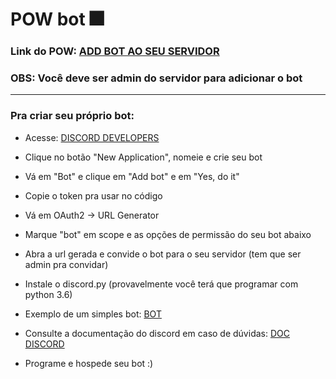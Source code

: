 # POW bot :fireworks:

 ### Link do POW: [ADD BOT AO SEU SERVIDOR](https://discord.com/api/oauth2/authorize?client_id=952632808952725574&permissions=2048&scope=bot "ADD BOT AO SEU SERVIDOR")
 ### OBS: Você deve ser admin do servidor para adicionar o bot

 - - - -

 ### Pra criar seu próprio bot:

* Acesse: [DISCORD DEVELOPERS](https://discord.com/developers/applications "DISCORD DEVELOPERS")

* Clique no botão "New Application", nomeie e crie seu bot

* Vá em "Bot" e clique em "Add bot" e em "Yes, do it"

* Copie o token pra usar no código

* Vá em OAuth2 -> URL Generator

* Marque "bot" em scope e as opções de permissão do seu bot abaixo

* Abra a url gerada e convide o bot para o seu servidor (tem que ser admin pra convidar)

* Instale o discord.py (provavelmente você terá que programar com python 3.6)

* Exemplo de um simples bot: [BOT](https://discordpy.readthedocs.io/en/latest/quickstart.html#a-minimal-bot "BOT")

* Consulte a documentação do discord em caso de dúvidas: [DOC DISCORD](https://discordpy.readthedocs.io/en/stable/ "DOC DISCORD")

* Programe e hospede seu bot :)